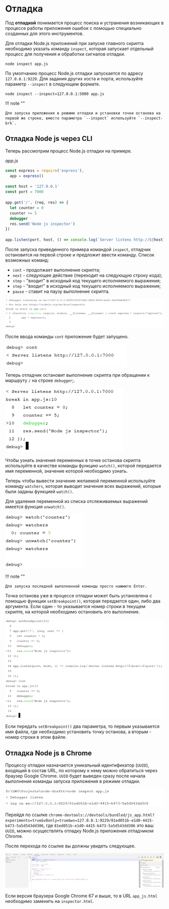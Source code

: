 # Отладка

Под **отладкой** понимается процесс поиска и устранения возникающих в процессе работы приложения ошибок с помощью специально созданных для этого инструментов.

Для отладки Node.js приложений при запуске главного скрипта необходимо указать команду `inspect`, которая запускает отдельный процесс для получения и обработки сигналов отладки.

```
node inspect app.js
```

По умолчанию процесс Node.js отладки запускается по адресу `127.0.0.1:9229`. Для задания других хоста и порта, используйте параметр `--inspect` в следующем формате.

```
node inspect --inspect=127.0.0.1:5000 app.js
```

!!! note ""

    Для запуска приложения в режиме отладки и установки точки останова на первой же строке, вместо параметра `--inspect` используйте `--inspect-brk`.

## Отладка Node js через CLI

Теперь рассмотрим процесс Node.js отладки на примере.

_app.js_

```js
const express = require('express'),
  app = express()

const host = '127.0.0.1'
const port = 7000

app.get('/', (req, res) => {
  let counter = 0
  counter += 5
  debugger
  res.send('Node js inspector')
})

app.listen(port, host, () => console.log(`Server listens http://${host}:${port}`))
```

После запуска приведенного примера командой `inspect`, отладчик остановится на первой строке и предложит ввести команду. Список возможных команд:

- `cont` - продолжает выполнение скрипта;
- `next` - следующее действие (переходит на следующую строку кода);
- `step` - "входит" в исходный код текущего исполняемого выражения;
- `step` - "входит" в исходный код текущего исполняемого выражения;
- `pause` - ставит на паузу выполнение скрипта.

![Отладка](debugging-1.png)

После ввода команды `cont` приложение будет запущено.

![Отладка](debugging-2.png)

Теперь отладчик остановит выполнение скрипта при обращении к маршруту `/` на строке `debugger`;.

![Отладка](debugging-3.png)

Чтобы узнать значения переменных в точке останова скрипта используйте в качестве команды функцию `watch()`, которой передается имя переменной, значение которой необходимо узнать.

Теперь чтобы вывести значение желаемой переменной используйте команду `watchers`, которая выводит значения всех выражений, которые были заданы функцией `watch()`.

Для удаления переменной из списка отслеживаемых выражений имеется функция `unwatch()`.

![Отладка](debugging-4.png)

!!! note ""

    Для запуска последней выполненной команды просто нажмите Enter.

Точка останова уже в процессе отладки может быть установлена с помощью функции `setBreakpoint()`, которая передается один, либо два аргумента. Если один - то указывается номер строки в текущем скрипте, на которой необходимо остановить его выполнение.

![Отладка](debugging-5.png)

Если передать `setBreakpoint()` два параметра, то первым указывается имя файла, где необходимо установить точку останова, а вторым - номер строки в этом файле.

## Отладка Node js в Chrome

Процессу отладки назначается уникальный идентификатор (`UUID`), входящий в состав URL, по которому к нему можно обратиться через браузер Google Chrome. `UUID` будет выведен сразу после начала выполнения команды запуска приложения в режиме отладки.

![Отладка](debugging-6.png)

Перейдя по ссылке `chrome-devtools://devtools/bundled/js_app.html?experiments=true&v8only=true&ws=127.0.0.1:9229/81ed051b-e1d0-4415-b473-5a5d543dd306`, где `81ed051b-e1d0-4415-b473-5a5d543dd306` это ваш `UUID`, можно осуществлять отладку Node.js приложения отладчиком Chrome.

После перехода по ссылке вы должны увидеть следующее.

![Отладка](debugging-7.png)

Если версия браузера Google Chrome 67 и выше, то в URL `app_js.html` необходимо заменить на `inspector.html`.
